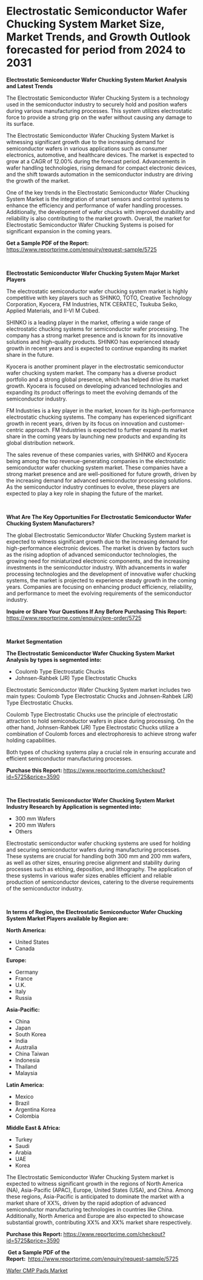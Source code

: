 <p><h1>Electrostatic Semiconductor Wafer Chucking System Market Size, Market Trends, and Growth Outlook forecasted for period from 2024 to 2031</h1></p><p><strong>Electrostatic Semiconductor Wafer Chucking System Market Analysis and Latest Trends</strong></p>
<p><p>The Electrostatic Semiconductor Wafer Chucking System is a technology used in the semiconductor industry to securely hold and position wafers during various manufacturing processes. This system utilizes electrostatic force to provide a strong grip on the wafer without causing any damage to its surface.</p><p>The Electrostatic Semiconductor Wafer Chucking System Market is witnessing significant growth due to the increasing demand for semiconductor wafers in various applications such as consumer electronics, automotive, and healthcare devices. The market is expected to grow at a CAGR of 12.00% during the forecast period. Advancements in wafer handling technologies, rising demand for compact electronic devices, and the shift towards automation in the semiconductor industry are driving the growth of the market.</p><p>One of the key trends in the Electrostatic Semiconductor Wafer Chucking System Market is the integration of smart sensors and control systems to enhance the efficiency and performance of wafer handling processes. Additionally, the development of wafer chucks with improved durability and reliability is also contributing to the market growth. Overall, the market for Electrostatic Semiconductor Wafer Chucking Systems is poised for significant expansion in the coming years.</p></p>
<p><strong>Get a Sample PDF of the Report:&nbsp;</strong> <a href="https://www.reportprime.com/enquiry/request-sample/5725">https://www.reportprime.com/enquiry/request-sample/5725</a></p>
<p>&nbsp;</p>
<p><strong>Electrostatic Semiconductor Wafer Chucking System Major Market Players</strong></p>
<p><p>The electrostatic semiconductor wafer chucking system market is highly competitive with key players such as SHINKO, TOTO, Creative Technology Corporation, Kyocera, FM Industries, NTK CERATEC, Tsukuba Seiko, Applied Materials, and II-VI M Cubed.</p><p>SHINKO is a leading player in the market, offering a wide range of electrostatic chucking systems for semiconductor wafer processing. The company has a strong market presence and is known for its innovative solutions and high-quality products. SHINKO has experienced steady growth in recent years and is expected to continue expanding its market share in the future.</p><p>Kyocera is another prominent player in the electrostatic semiconductor wafer chucking system market. The company has a diverse product portfolio and a strong global presence, which has helped drive its market growth. Kyocera is focused on developing advanced technologies and expanding its product offerings to meet the evolving demands of the semiconductor industry.</p><p>FM Industries is a key player in the market, known for its high-performance electrostatic chucking systems. The company has experienced significant growth in recent years, driven by its focus on innovation and customer-centric approach. FM Industries is expected to further expand its market share in the coming years by launching new products and expanding its global distribution network.</p><p>The sales revenue of these companies varies, with SHINKO and Kyocera being among the top revenue-generating companies in the electrostatic semiconductor wafer chucking system market. These companies have a strong market presence and are well-positioned for future growth, driven by the increasing demand for advanced semiconductor processing solutions. As the semiconductor industry continues to evolve, these players are expected to play a key role in shaping the future of the market.</p></p>
<p>&nbsp;</p>
<p><strong>What Are The Key Opportunities For Electrostatic Semiconductor Wafer Chucking System Manufacturers?</strong></p>
<p><p>The global Electrostatic Semiconductor Wafer Chucking System market is expected to witness significant growth due to the increasing demand for high-performance electronic devices. The market is driven by factors such as the rising adoption of advanced semiconductor technologies, the growing need for miniaturized electronic components, and the increasing investments in the semiconductor industry. With advancements in wafer processing technologies and the development of innovative wafer chucking systems, the market is projected to experience steady growth in the coming years. Companies are focusing on enhancing product efficiency, reliability, and performance to meet the evolving requirements of the semiconductor industry.</p></p>
<p><strong>Inquire or Share Your Questions If Any Before Purchasing This Report:</strong> <a href="https://www.reportprime.com/enquiry/pre-order/5725">https://www.reportprime.com/enquiry/pre-order/5725</a></p>
<p>&nbsp;</p>
<p><strong>Market Segmentation</strong></p>
<p><strong>The Electrostatic Semiconductor Wafer Chucking System Market Analysis by types is segmented into:</strong></p>
<p><ul><li>Coulomb Type Electrostatic Chucks</li><li>Johnsen-Rahbek (JR) Type Electrostatic Chucks</li></ul></p>
<p><p>Electrostatic Semiconductor Wafer Chucking System market includes two main types: Coulomb Type Electrostatic Chucks and Johnsen-Rahbek (JR) Type Electrostatic Chucks. </p><p>Coulomb Type Electrostatic Chucks use the principle of electrostatic attraction to hold semiconductor wafers in place during processing. On the other hand, Johnsen-Rahbek (JR) Type Electrostatic Chucks utilize a combination of Coulomb forces and electrophoresis to achieve strong wafer holding capabilities.</p><p>Both types of chucking systems play a crucial role in ensuring accurate and efficient semiconductor manufacturing processes.</p></p>
<p><strong>Purchase this Report:&nbsp;</strong><a href="https://www.reportprime.com/checkout?id=5725&price=3590">https://www.reportprime.com/checkout?id=5725&price=3590</a></p>
<p>&nbsp;</p>
<p><strong>The Electrostatic Semiconductor Wafer Chucking System Market Industry Research by Application is segmented into:</strong></p>
<p><ul><li>300 mm Wafers</li><li>200 mm Wafers</li><li>Others</li></ul></p>
<p><p>Electrostatic semiconductor wafer chucking systems are used for holding and securing semiconductor wafers during manufacturing processes. These systems are crucial for handling both 300 mm and 200 mm wafers, as well as other sizes, ensuring precise alignment and stability during processes such as etching, deposition, and lithography. The application of these systems in various wafer sizes enables efficient and reliable production of semiconductor devices, catering to the diverse requirements of the semiconductor industry.</p></p>
<p>&nbsp;</p>
<p><strong>In terms of Region, the Electrostatic Semiconductor Wafer Chucking System Market Players available by Region are:</strong></p>
<p>
    <p> <strong> North America: </strong>
        <ul>
            <li>United States</li>
            <li>Canada</li>
        </ul>
        </p> 
    <p> <strong> Europe: </strong>
        <ul>
            <li>Germany</li>
            <li>France</li>
            <li>U.K.</li>
            <li>Italy</li>
            <li>Russia</li>
        </ul>
        </p> 
    <p> <strong> Asia-Pacific: </strong>
        <ul>
            <li>China</li>
            <li>Japan</li>
            <li>South Korea</li>
            <li>India</li>
            <li>Australia</li>
            <li>China Taiwan</li>
            <li>Indonesia</li>
            <li>Thailand</li>
            <li>Malaysia</li>
        </ul>
        </p> 
    <p> <strong> Latin America: </strong>
        <ul>
            <li>Mexico</li>
            <li>Brazil</li>
            <li>Argentina Korea</li>
            <li>Colombia</li>
        </ul>
        </p> 
    <p> <strong> Middle East & Africa: </strong>
        <ul>
            <li>Turkey</li>
            <li>Saudi</li>
            <li>Arabia</li>
            <li>UAE</li>
            <li>Korea</li>
        </ul>
    </p>
    </p>
<p><p>The Electrostatic Semiconductor Wafer Chucking System market is expected to witness significant growth in the regions of North America (NA), Asia-Pacific (APAC), Europe, United States (USA), and China. Among these regions, Asia-Pacific is anticipated to dominate the market with a market share of XX%, driven by the rapid adoption of advanced semiconductor manufacturing technologies in countries like China. Additionally, North America and Europe are also expected to showcase substantial growth, contributing XX% and XX% market share respectively.</p></p>
<p><strong>Purchase this Report: </strong><a href="https://www.reportprime.com/checkout?id=5725&price=3590">https://www.reportprime.com/checkout?id=5725&price=3590</a></p>
<p>&nbsp;<strong>Get a Sample PDF of the Report:&nbsp;&nbsp;</strong><a href="https://www.reportprime.com/enquiry/request-sample/5725">https://www.reportprime.com/enquiry/request-sample/5725</a></p>
<p><strong></strong></p>
<p><p><a href="https://github.com/NorbertYates/Market-Research-Report-List-4/blob/main/wafer-cmp-pads-market.md">Wafer CMP Pads Market</a></p></p>